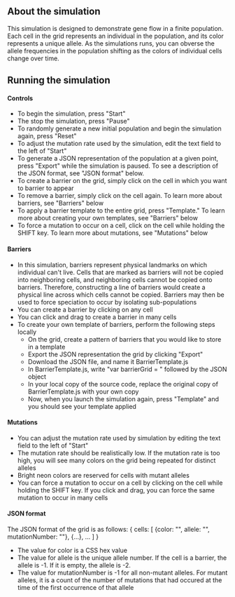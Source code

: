 ## About the simulation
This simulation is designed to demonstrate gene flow in a finite population. Each cell in the grid represents an individual in the population, and its color represents a unique allele. As the simulations runs, you can obverse the allele frequencies in the population shifting as the colors of individual cells change over time.

## Running the simulation
#### Controls
+ To begin the simulation, press "Start"
+ The stop the simulation, press "Pause"
+ To randomly generate a new initial population and begin the simulation again, press "Reset"
+ To adjust the mutation rate used by the simulation, edit the text field to the left of "Start"
+ To generate a JSON representation of the population at a given point, press "Export" while the simulation is paused. To see a description of the JSON format, see "JSON format" below.
+ To create a barrier on the grid, simply click on the cell in which you want to barrier to appear
+ To remove a barrier, simply click on the cell again. To learn more about barriers, see "Barriers" below
+ To apply a barrier template to the entire grid, press "Template." To learn more about creating your own templates, see "Barriers" below
+ To force a mutation to occur on a cell, click on the cell while holding the SHIFT key. To learn more about mutations, see "Mutations" below

#### Barriers
+ In this simulation, barriers represent physical landmarks on which individual can't live. Cells that are marked as barriers will not be copied into neighboring cells, and neighboring cells cannot be copied onto barriers. Therefore, constructing a line of barriers would create a physical line across which cells cannot be copied. Barriers may then be used to force speciation to occur by isolating sub-populations
+ You can create a barrier by clicking on any cell
+ You can click and drag to create a barrier in many cells
+ To create your own template of barriers, perform the following steps locally
	* On the grid, create a pattern of barriers that you would like to store in a template
	* Export the JSON representation the grid by clicking "Export"
	* Download the JSON file, and name it BarrierTemplate.js
	* In BarrierTemplate.js, write "var barrierGrid = " followed by the JSON object
	* In your local copy of the source code, replace the original copy of BarrierTemplate.js with your own copy
	* Now, when you launch the simulation again, press "Template" and you should see your template applied

#### Mutations
+ You can adjust the mutation rate used by simulation by editing the text field to the left of "Start"
+ The mutation rate should be realistically low. If the mutation rate is too high, you will see many colors on the grid being repeated for distinct alleles
+ Bright neon colors are reserved for cells with mutant alleles
+ You can force a mutation to occur on a cell by clicking on the cell while holding the SHIFT key. If you click and drag, you can force the same mutation to occur in many cells

#### JSON format
The JSON format of the grid is as follows:
{ cells: [ {color: "", allele: "", mutationNumber: ""}, {...}, ... ] }
+ The value for color is a CSS hex value
+ The value for allele is the unique allele number. If the cell is a barrier, the allele is -1. If it is empty, the allele is -2.
+ The value for mutationNumber is -1 for all non-mutant alleles. For mutant alleles, it is a count of the number of mutations that had occured at the time of the first occurrence of that allele